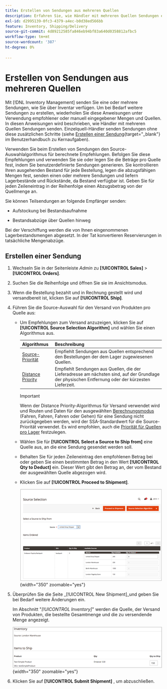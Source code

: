 ```yaml
---
title: Erstellen von Sendungen aus mehreren Quellen
description: Erfahren Sie, wie Händler mit mehreren Quellen Sendungen erstellen und versenden können.
exl-id: d2995139-0fc3-4379-a4ec-b0d38ed566bb
feature: Inventory, Shipping/Delivery
source-git-commit: 4d89212585fa846eb94bf83a640d0358812afbc5
workflow-type: tm+mt
source-wordcount: '387'
ht-degree: 0%

---
```


# Erstellen von Sendungen aus mehreren Quellen

Mit [!DNL Inventory Management] senden Sie eine oder mehrere Sendungen, wie Sie über Inventar verfügen. Um bei Bedarf weitere Sendungen zu erstellen, wiederholen Sie diese Anweisungen unter Verwendung empfohlener oder manuell eingegebener Mengen und Quellen. In diesen Anweisungen wird beschrieben, wie Händler mit mehreren Quellen Sendungen senden. Einzelquell-Händler senden Sendungen ohne diese zusätzlichen Schritte (siehe [Erstellen einer Sendung](../stores-purchase/shipments.md#create-a-shipment){target="_blank"} im Benutzerhandbuch zu Kernaufgaben).

Verwenden Sie beim Erstellen von Sendungen den Source-Auswahlalgorithmus für berechnete Empfehlungen. Befolgen Sie diese Empfehlungen und verwenden Sie sie oder legen Sie die Beträge pro Quelle fest, indem Sie benutzerdefinierte Sendungen generieren. Sie kontrollieren Ihren ausgehenden Bestand für jede Bestellung, legen die abzugsfähigen Mengen fest, senden einen oder mehrere Sendungen und liefern Lagerbestände und Rückstände, da Bestand verfügbar ist. Geben Sie für jeden Zeileneintrag in der Reihenfolge einen Abzugsbetrag von der Quellmenge an.

Sie können Teilsendungen an folgende Empfänger senden:

- Aufstockung bei Bestandsaufnahme

- Bestandsabzüge über Quellen hinweg

Bei der Verschiffung werden die von Ihnen eingenommenen Lagerbestandsmengen abgesetzt. In der Tat konvertieren Reservierungen in tatsächliche Mengenabzüge.

## Erstellen einer Sendung

1. Wechseln Sie in der Seitenleiste _Admin_ zu **[!UICONTROL Sales]** > **[!UICONTROL Orders]**.

1. Suchen Sie die Reihenfolge und öffnen Sie sie im Ansichtsmodus.

1. Wenn die Bestellung bezahlt und in Rechnung gestellt wird und versandbereit ist, klicken Sie auf **[!UICONTROL Ship]**.

1. Führen Sie die Source-Auswahl für den Versand von Produkten pro Quelle aus:

   - Um Empfehlungen zum Versand anzuzeigen, klicken Sie auf **[!UICONTROL Source Selection Algorithm]** und wählen Sie einen Algorithmus aus.

     | Algorithmus | Beschreibung |
     |--|--|
     | [Source-Priorität](source-priority-algorithm.md) | Empfiehlt Sendungen aus Quellen entsprechend den Bestellungen der dem Lager zugewiesenen Quellen. |
     | [Distance Priority](distance-priority-algorithm.md) | Empfiehlt Sendungen aus Quellen, die der Lieferadresse am nächsten sind, auf der Grundlage der physischen Entfernung oder der kürzesten Lieferzeit. |

     >[!IMPORTANT]
     >
     >Wenn der Distance Priority-Algorithmus für Versand verwendet wird und Routen und Daten für den ausgewählten [Berechnungsmodus](distance-priority-algorithm.md) (Fahren, Fahren, Fahren oder Gehen) für eine Sendung nicht zurückgegeben werden, wird der SSA-Standardwert für die Source-Priorität verwendet. Es wird empfohlen, auch die [Priorität für Quellen pro Lager](stocks-prioritize-sources.md) festzulegen.


   - Wählen Sie für **[!UICONTROL Select a Source to Ship from]** eine Quelle aus, an die eine Sendung gesendet werden soll.

   - Behalten Sie für jeden Zeileneintrag den empfohlenen Betrag bei oder geben Sie einen bestimmten Betrag in den Wert **[!UICONTROL Qty to Deduct]** ein. Dieser Wert gibt den Betrag an, der vom Bestand der ausgewählten Quelle abgezogen wird.

   - Klicken Sie auf **[!UICONTROL Proceed to Shipment]**.

     ![Wählen Sie eine Source aus und geben Sie eine Menge ein](assets/shipment-adobe-shipping-sources.png){width="350" zoomable="yes"}

1. Überprüfen Sie die Seite _[!UICONTROL New Shipment]_und geben Sie bei Bedarf weitere Änderungen ein.

   Im Abschnitt &quot;_[!UICONTROL Inventory]_&quot; werden die Quelle, der Versand von Produkten, die bestellte Gesamtmenge und die zu versendende Menge angezeigt.

   ![Inventardetails für die Lieferung, z. B. Teillieferung](assets/inventory-shipment-details.png){width="350" zoomable="yes"}

1. Klicken Sie auf **[!UICONTROL Submit Shipment]** , um abzuschließen.
